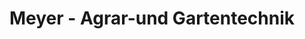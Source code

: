 ---
title: "Meyer - Agrar-und Gartentechnik"
url: /ebstorf/meyer-agrar-und-gartentechnik/
shop: Landwirtschaftlich
---
